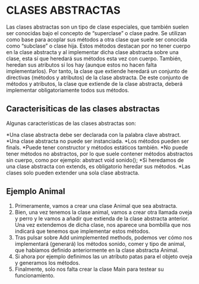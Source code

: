 # CLASES ABSTRACTAS
Las clases abstractas son un tipo de clase especiales, que también suelen ser conocidas bajo el concepto de “superclase” o clase padre. Se utilizan como base para acoplar sus métodos a otra clase que suele ser conocida como “subclase” o clase hija.
Estos métodos destacan por no tener cuerpo en la clase abstracta y al implementar dicha clase abstracta sobre una clase, esta sí que heredará sus métodos esta vez con cuerpo.
También, heredan sus atributos si los hay (aunque estos no hacen falta implementarlos). Por tanto, la clase que extiende heredará un conjunto de directivas (métodos y atributos) de la clase abstracta. De este conjunto de métodos y atributos, la clase que extiende de la clase abstracta, deberá implementar obligatoriamente todos sus métodos.
## Caracterisiticas de las clases abstractas
Algunas características de las clases abstractas son:

*Una clase abstracta debe ser declarada con la palabra clave abstract.
*Una clase abstracta no puede ser instanciada.
*Los métodos pueden ser finals.
*Puede tener constructor y métodos estáticos también.
*No puede tener métodos no abstractos, por lo que suele contener métodos abstractos sin cuerpo, como por ejemplo: abstract void sonido();
*Si heredamos de una clase abstracta con extends, es obligatorio heredar sus métodos.
*Las clases solo pueden extender una sola clase abstracta.

## Ejemplo Animal
1. Primeramente, vamos a crear una clase Animal que sea abstracta.
2. Bien, una vez tenemos la clase animal, vamos a crear otra llamada oveja y perro y le vamos a añadir que extienda de la clase abstracta anterior. Una vez extendemos de dicha clase, nos aparece una bombilla que nos indicará que tenemos que implementar estos métodos.
3. Tras pulsar sobre Add unimplemented methods, podemos ver cómo nos implementará (generará) los métodos sonido, comer y tipo de animal, que habíamos definido anteriormente en la clase abstracta Animal.
4. Si ahora por ejemplo definimos las un atributo patas para el objeto oveja y generamos los métodos. 
5. Finalmente, solo nos falta crear la clase Main para testear su funcionamiento.
